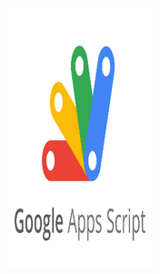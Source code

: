 <p align="center">
  <img src="./images/create-a-google-apps-script.jpeg" width="256" height="455">

</p>
